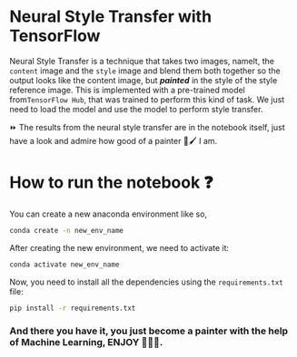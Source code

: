 # Neural Style Transfer with TensorFlow

Neural Style Transfer is a technique that takes two images, namelt, the `content` image and the `style` image and blend them both together so the output looks like the content image, but ***painted*** in the style of the style reference image. This is implemented with a pre-trained model from`TensorFlow Hub`, that was trained to perform this kind of task. We just need to load the model and use the model to perform style transfer. 

⏩ The results from the neural style transfer are in the notebook itself, just have a look and admire how good of a painter 🎨🖌 I am.

# How to run the notebook ❓

You can create a new anaconda environment like so,

```Bash
conda create -n new_env_name
```

After creating the new environment, we need to activate it:

```Bash
conda activate new_env_name
```

Now, you need to install all the dependencies using the ```requirements.txt``` file:

```Bash
pip install -r requirements.txt
```

### And there you have it, you just become a painter with the help of Machine Learning, ENJOY 🎇✅🏁.